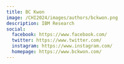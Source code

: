 ```yaml
---
title: BC Kwon
image: /CHI2024/images/authors/bckwon.png
description: IBM Research
social:
  facebook: https://www.facebook.com/
  twitter: https://www.twitter.com/
  instagram: https://www.instagram.com/
  homepage: https://www.bckwon.com/ 
---
```

